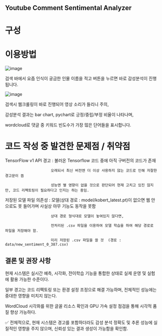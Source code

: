 ## Youtube Comment Sentimental Analyzer

# 구성


# 이용방법
![image](https://github.com/user-attachments/assets/ea4b8e78-5424-484c-b6e2-f0d0e4491bd1)

검색 바에서 요즘 인식이 궁금한 인물 이름을 적고 버튼을 누르면 바로 감성분석이 진행됩니다.

![image](https://github.com/user-attachments/assets/87599075-f9e9-4a39-bae6-712c81e7e401)

검색시 웹크롤링이 바로 진행되어 영상 소리가 들리니 주의,

감성분석 결과는 bar chart, pychart로 긍정/중립/부정 비율이 나타나며, 

wordcloud로 댓글 중 키워드 빈도수가 가장 많은 단어들을 표시합니다.

# 코드 작성 중 발견한 문제점 / 취약점

TensorFlow v1 API 경고 : 불러온 Tensorflow 코드 중에 아직 구버전의 코드가 존재 
                         
                         오래되서 최신 버전엔 더 이상 사용하지 않는 코드로 인해 자잘한 경고문이 뜸
                         
                         성능엔 별 영향이 없을 것으로 판단되어 현재 고치고 있진 않지만, 코드 리펙토링이 필요하다고 인지는 하는 중임.

저장된 모델 파일 의존성 : 모델(상대 경로 : model/kobert_latest.pt)이 없으면 웹 안으로도 못 들어가며 사실상 아무 기능도 동작을 못함
                 
                         상대 경로 형식대로 모델이 놓여있지 않다면,
                 
                         전처리된 .csv 파일을 이용하여 모델 학습을 하여 해당 경로로 파일을 저장해야 함.

                         미리 저장된 .csv 파일을 쓸 것  (경로 : data/new_sentiment_0_387.csv)

## 결론 및 권장 사항

현재 시스템은 실시간 예측, 시각화, 전이학습 기능을 통합한 상태로 실제 운영 및 실험에 활용 가능한 수준이다.

일부 경고는 코드 리팩토링 또는 환경 설정 조정으로 해결 가능하며, 전체적인 성능에는 중대한 영향을 미치지 않는다.

WordCloud 시각화를 위한 글꼴 리소스 확인과 GPU 가속 설정 점검을 통해 시각적 품질 향상 가능하다.

✅ 전체적으로, 현재 시스템은 경고를 포함하더라도 감성 분석 정확도 및 추론 성능에 실질적인 영향을 주지 않으며, 신뢰성 있는 결과 생성이 가능함을 확인함.

